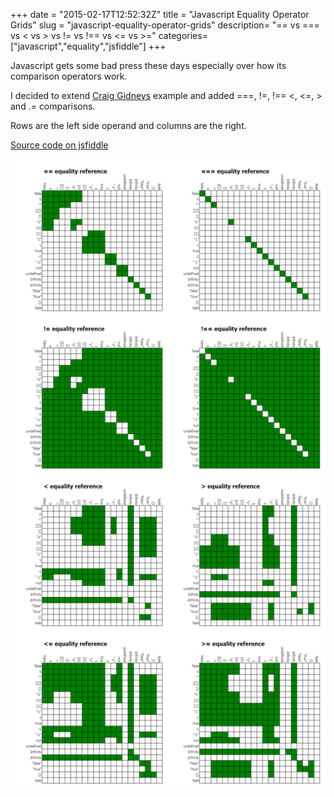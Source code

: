 +++
date = "2015-02-17T12:52:32Z"
title = "Javascript Equality Operator Grids"
slug = "javascript-equality-operator-grids"
description= "== vs === vs < vs > vs != vs !== vs <= vs >="
categories= ["javascript","equality","jsfiddle"]
+++


Javascript gets some bad press these days especially over how its comparison operators work. 

I decided to extend [Craig Gidneys](http://strilanc.com/visualization/2014/03/27/Better-JS-Equality-Table.html) example and added ===, !=, !== <, <=, > and .= comparisons. 

Rows are the left side operand and columns are the right.

[Source code on jsfiddle](https://jsfiddle.net/SecretDeveloper/1zywbpLL/)

<img src="./js_equality.png" title="JS equality operator grids" />